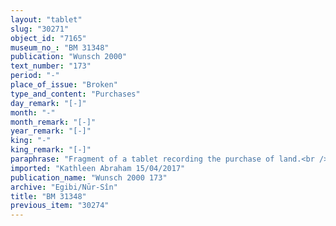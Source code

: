```yaml
---
layout: "tablet"
slug: "30271"
object_id: "7165"
museum_no_: "BM 31348"
publication: "Wunsch 2000"
text_number: "173"
period: "-"
place_of_issue: "Broken"
type_and_content: "Purchases"
day_remark: "[-]"
month: "-"
month_remark: "[-]"
year_remark: "[-]"
king: "-"
king_remark: "[-]"
paraphrase: "Fragment of a tablet recording the purchase of land.<br /> The purchased arable land is located along a ditch (<em>harru</em>) in front of the Ura&scaron; Gate in the district (<em>pīḫatu</em>) of Babylon. Land belonging to <strong>B</strong> is also mentioned, but in a fragmentary and unclear context. <strong>A</strong> declares the equivalent for this land together with the seller (whose name is lost) to be x+40 shekels of silver. Any other information is lost since the tablet breaks at this point.<br /> &nbsp;<br /> <strong>A</strong> = Marduk-nāṣir-apli/Itti-Marduk-balāṭu//Egibi; <strong>B</strong> = Bēl-ahhē-iqī&scaron;a/Nab&ucirc;-&scaron;umu-iddin//Nādin-&scaron;e&#39;im"
imported: "Kathleen Abraham 15/04/2017"
publication_name: "Wunsch 2000 173"
archive: "Egibi/Nūr-Sîn"
title: "BM 31348"
previous_item: "30274"
---
```

